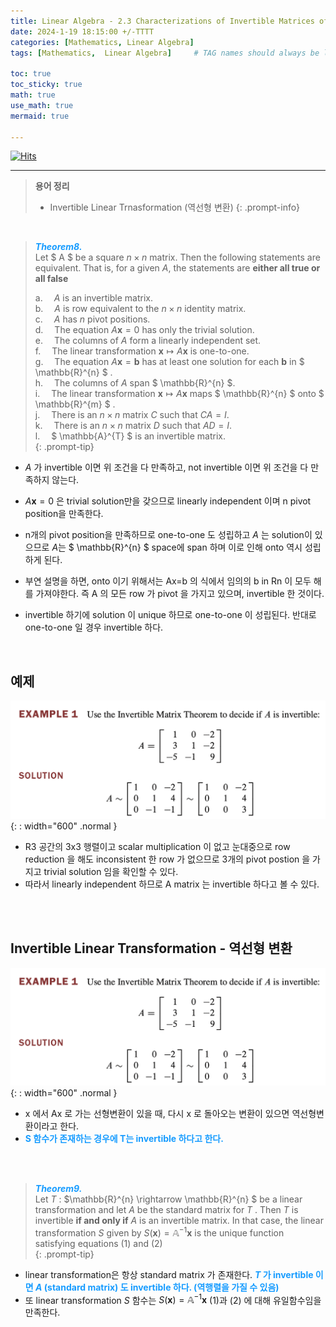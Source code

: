 ```yaml
---
title: Linear Algebra - 2.3 Characterizations of Invertible Matrices of 
date: 2024-1-19 18:15:00 +/-TTTT
categories: [Mathematics, Linear Algebra]
tags: [Mathematics,  Linear Algebra]     # TAG names should always be lowercase

toc: true
toc_sticky: true
math: true
use_math: true
mermaid: true

---
```


[![Hits](https://hits.seeyoufarm.com/api/count/incr/badge.svg?url=https%3A%2F%2Fepheria.github.io&count_bg=%2379C83D&title_bg=%23555555&icon=&icon_color=%23E7E7E7&title=views&edge_flat=false)](https://hits.seeyoufarm.com)

---

> **용어 정리**   
> * Invertible Linear Trnasformation (역선형 변환)
{: .prompt-info}

<br>

> ***<span style="color:#179CFF">Theorem8. </span>***    
> Let $ A $ be a square $n \times n$ matrix. Then the following statements are equivalent. That is, for a given $A$, the statements are **either all true or all false**    
>    
> a.  $A$ is an invertible matrix.   
> b.  $A$ is row equivalent to the $n \times n$ identity matrix.   
> c.  $A$ has $n$ pivot positions.   
> d.  The equation $A\mathbf{x} = 0$ has only the trivial solution.   
> e.  The columns of $A$ form a linearly independent set.   
> f.  The linear transformation $\mathbf{x} \mapsto A\mathbf{x}$ is one-to-one.   
> g.  The equation $A\mathbf{x} = \mathbf{b}$ has at least one solution for each $\mathbf{b}$ in $ \mathbb{R}^{n} $ .   
> h.  The columns of $A$ span $ \mathbb{R}^{n} $.   
> i.  The linear transformation  $\mathbf{x} \mapsto A\mathbf{x}$ maps $ \mathbb{R}^{n} $ onto $ \mathbb{R}^{m} $ .    
> j.  There is an $n \times n$ matrix $C$ such that $CA = I$.    
> k.  There is an $n \times n$ matrix $D$ such that $AD = I$.   
> l.  $ \mathbb{A}^{T} $ is an invertible matrix.   
{: .prompt-tip}

- $A$ 가 invertible 이면 위 조건을 다 만족하고, not invertible 이면 위 조건을 다 만족하지 않는다.
- $A\mathbf{x} = 0$ 은 trivial solution만을 갖으므로 linearly independent 이며 n pivot position을 만족한다.
- n개의 pivot position을 만족하므로 one-to-one 도 성립하고 $A$ 는 solution이 있으므로 $A$는 $ \mathbb{R}^{n} $ space에 span 하며 이로 인해 onto 역시 성립하게 된다.

- 부연 설명을 하면, onto 이기 위해서는 Ax=b 의 식에서 임의의 b in Rn 이 모두 해를 가져야한다. 즉 A 의 모든 row 가 pivot 을 가지고 있으며, invertible 한 것이다.
- invertible 하기에 solution 이 unique 하므로 one-to-one 이 성립된다. 반대로 one-to-one 일 경우 invertible 하다.


<br>


## 예제

   ![Desktop View](/assets/img/post/mathematics/linearalgebra2_3_01.png){: : width="600" .normal }

- R3 공간의 3x3 행렬이고 scalar multiplication 이 없고 눈대중으로 row reduction 을 해도 inconsistent 한 row 가 없으므로 3개의 pivot postion 을 가지고 trivial solution 임을 확인할 수 있다.
- 따라서 linearly independent 하므로 A matrix 는 invertible 하다고 볼 수 있다.

<br>
<br>

## Invertible Linear Transformation - 역선형 변환

   ![Desktop View](/assets/img/post/mathematics/linearalgebra2_3_01.png){: : width="600" .normal }

- x 에서 Ax 로 가는 선형변환이 있을 때, 다시 x 로 돌아오는 변환이 있으면 역선형변환이라고 한다.
- **<span style="color:#179CFF"> S 함수가 존재하는 경우에 T는 invertible 하다고 한다.</span>** 

<br>
<br>

> ***<span style="color:#179CFF">Theorem9. </span>***    
> Let $T$ : $\mathbb{R}^{n} \rightarrow \mathbb{R}^{n} $ be a linear transformation and let $A$ be the standard matrix for $T$ . Then $T$ is invertible **if and only if** $A$ is an invertible matrix. In that case, the linear transformation $S$ given by $S(\mathbf{x}) = \mathbb{A}^{-1}\mathbf{x}$ is the unique function satisfying equations (1) and (2)   
{: .prompt-tip}

- linear transformation은 항상 standard matrix 가 존재한다. **<span style="color:#179CFF">$T$ 가 invertible 이면 $A$ (standard matrix) 도 invertible 하다. (역행렬을 가질 수 있음) </span>** 
- 또 linear transformation $S$ 함수는 $S(\mathbf{x}) = \mathbb{A}^{-1}\mathbf{x}$ (1)과 (2) 에 대해 유일함수임을 만족한다.